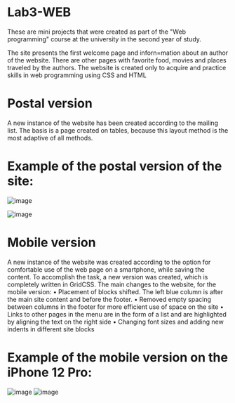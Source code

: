 # Lab3-WEB

These are mini projects that were created as part of the "Web programming" course at the university in the second year of study.

The site presents the first welcome page and inforn=mation about an author of the website. There are other pages with favorite food, movies and places traveled by the authors. 
The website is created only to acquire and practice skills in web programming using CSS and HTML

# Postal version
A new instance of the website has been created according to the mailing list. The basis is a page created on tables, because this layout method is the most adaptive of all methods.
# Example of the postal version of the site:
![image](https://github.com/user-attachments/assets/06db984d-f47c-42b3-b014-6535aa84f020)


![image](https://github.com/user-attachments/assets/86186bcb-e74f-4652-8fbc-8865cff9e1a4)

# Mobile version
A new instance of the website was created according to the option for comfortable use of the web page on a smartphone, while saving the content. To accomplish the task, a new version was created, which is completely written in GridCSS.
The main changes to the website, for the mobile version:
• Placement of blocks shifted. The left blue column is after the main site content and before the footer.
• Removed empty spacing between columns in the footer for more efficient use of space on the site
• Links to other pages in the menu are in the form of a list and are highlighted by aligning the text on the right side
• Changing font sizes and adding new indents in different site blocks

# Example of the mobile version on the iPhone 12 Pro:
![image](https://github.com/user-attachments/assets/0754433e-149d-4206-bf32-b660fb6abc7a)
![image](https://github.com/user-attachments/assets/3432a27d-4828-41bd-8261-ee1c784515ee)

